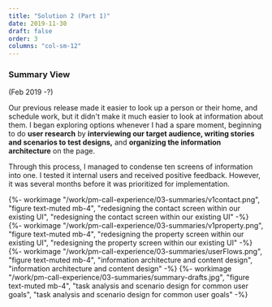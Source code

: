 ```yaml
---
title: "Solution 2 (Part 1)"
date: 2019-11-30
draft: false
order: 3
columns: "col-sm-12"
---
```

### Summary View 
(Feb 2019 -?)
<div class="wrapper"><div class="row">
<div class="col col-12 col-sm-12 col-md-8 col-lg-7 col-xl-6 mb-4" >

Our previous release made it easier to look up a person or their home, and schedule work, but it didn't make it much easier to look at information about them. I began exploring options whenever I had a spare moment, beginning to do **user research** by **interviewing our target audience, writing stories and scenarios to test designs,** and **organizing the information architecture** on the page. 

Through this process, I managed to condense ten screens of information into one. I tested it internal users and received positive feedback. However, it was several months before it was prioritized for implementation.


<div class="row mt-4">
<div class="col-6 col-sm-6">
 {%- workimage "/work/pm-call-experience/03-summaries/v1contact.png", "figure text-muted mb-4", "redesigning the contact screen within our existing UI", "redesigning the contact screen within our existing UI"  -%}
 </div>
 <div class="col-6 col-sm-6">
  {%- workimage "/work/pm-call-experience/03-summaries/v1property.png", "figure text-muted mb-4", "redesigning the property screen within our existing UI", "redesigning the property screen within our existing UI"  -%}
</div>
</div>
</div>
<div class="col col-sm-12 col-md-4 col-lg-5 col-xl-6 mb-4">
    {%- workimage "/work/pm-call-experience/03-summaries/userFlows.png", "figure text-muted mb-4", "information architecture and content design", "information architecture and content design"  -%}
    {%- workimage "/work/pm-call-experience/03-summaries/summary-drafts.jpg", "figure text-muted mb-4", "task analysis and scenario design for common user goals", "task analysis and scenario design for common user goals"  -%}
</div>
</div></div>